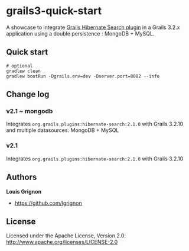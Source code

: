 # grails3-quick-start

A showcase to integrate [Grails Hibernate Search plugin](https://github.com/mathpere/grails-hibernate-search-plugin) in a Grails 3.2.x application
using a double persistence : MongoDB + MySQL.

## Quick start

```
# optional
gradlew clean
gradlew bootRun -Dgrails.env=dev -Dserver.port=8082 --info
```

## Change log

### v2.1 ~ mongodb
Integrates `org.grails.plugins:hibernate-search:2.1.0` with Grails 3.2.10 and multiple datasources: MongoDB + MySQL

### v2.1 
Integrates `org.grails.plugins:hibernate-search:2.1.0` with Grails 3.2.10


## Authors

**Louis Grignon**

+ https://github.com/lgrignon


## License

Licensed under the Apache License, Version 2.0: http://www.apache.org/licenses/LICENSE-2.0
